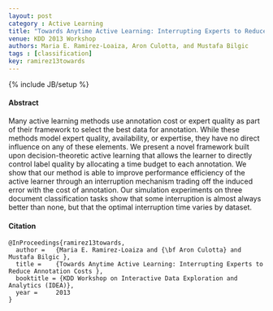 ```yaml
---
layout: post
category : Active Learning
title: "Towards Anytime Active Learning: Interrupting Experts to Reduce Annotation Costs"
venue: KDD 2013 Workshop
authors: Maria E. Ramirez-Loaiza, Aron Culotta, and Mustafa Bilgic
tags : [classification]
key: ramirez13towards
---
```

{% include JB/setup %}

#### Abstract

Many active learning methods use annotation cost or expert quality as part of
their framework to select the best data for annotation. While these methods
model expert quality, availability, or expertise, they have no direct
influence on any of these elements. We present a novel framework built upon
decision-theoretic active learning that allows the learner to directly
control label quality by allocating a time budget to each annotation. We
show that our method is able to improve performance efficiency of the active
learner through an interruption mechanism trading off the induced error with
the cost of annotation. Our simulation experiments on three document
classification tasks show that some interruption is almost always better than
none, but that the optimal interruption time varies by dataset.

#### Citation

	@InProceedings{ramirez13towards,
	  author = 	 {Maria E. Ramirez-Loaiza and {\bf Aron Culotta} and Mustafa Bilgic },
      title = 	 {Towards Anytime Active Learning: Interrupting Experts to Reduce Annotation Costs },
      booktitle = {KDD Workshop on Interactive Data Exploration and Analytics (IDEA)},
      year = 	 2013
    }

